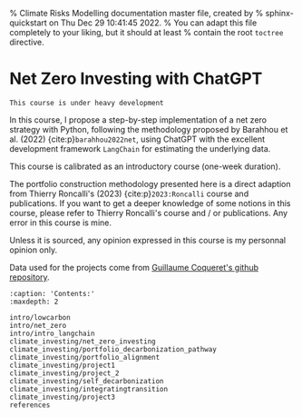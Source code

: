 % Climate Risks Modelling documentation master file, created by
% sphinx-quickstart on Thu Dec 29 10:41:45 2022.
% You can adapt this file completely to your liking, but it should at least
% contain the root `toctree` directive.

# Net Zero Investing with ChatGPT


```{warning}
This course is under heavy development
```

In this course, I propose a step-by-step implementation of a net zero strategy with Python, following the methodology proposed by Barahhou et al. (2022) {cite:p}`barahhou2022net`, using ChatGPT with the excellent development framework `LangChain` for estimating the underlying data.


This course is calibrated as an introductory course (one-week duration).

The portfolio construction methodology presented here is a direct adaption from Thierry Roncalli's (2023)  {cite:p}`2023:Roncalli` course and publications. If you want to get a deeper knowledge of some notions in this course, please refer to Thierry Roncalli's course and / or publications.
Any error in this course is mine. 

Unless it is sourced, any opinion expressed in this course is my personnal opinion only. 

Data used for the projects come from [Guillaume Coqueret's github repository](https://github.com/shokru/carbon_emissions).

```{toctree}
:caption: 'Contents:'
:maxdepth: 2

intro/lowcarbon
intro/net_zero
intro/intro_langchain
climate_investing/net_zero_investing
climate_investing/portfolio_decarbonization_pathway
climate_investing/portfolio_alignment
climate_investing/project1
climate_investing/project_2
climate_investing/self_decarbonization
climate_investing/integratingtransition
climate_investing/project3
references
```
